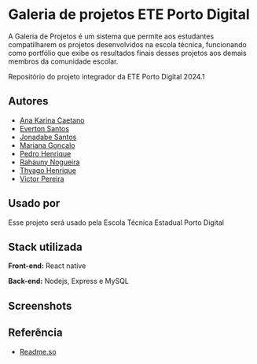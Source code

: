 
# Galeria de projetos ETE Porto Digital


A Galeria de Projetos é um sistema que permite aos estudantes compatilharem os projetos desenvolvidos na escola técnica, funcionando como portfólio que exibe os resultados finais desses projetos aos demais membros da comunidade escolar.

Repositório do projeto integrador da ETE Porto Digital 2024.1


## Autores

- [Ana Karina Caetano](https://github.com/AnaK-Caetano)
- [Everton Santos](https://github.com/AnaK-Caetano)
- [Jonadabe Santos](https://github.com/JonnadabeSantos)
- [Mariana Gonçalo](https://github.com/AnaK-Caetano)
- [Pedro Henrique](https://github.com/AnaK-Caetano)
- [Rahauny Nogueira](https://github.com/AnaK-Caetano)
- [Thyago Henrique](https://github.com/AnaK-Caetano)
- [Victor Pereira](https://github.com/AnaK-Caetano)




## Usado por

Esse projeto será usado pela Escola Técnica Estadual Porto Digital


## Stack utilizada

**Front-end:** React native

**Back-end:** Nodejs, Express e MySQL


## Screenshots


## Referência

 - [Readme.so](https://readme.so/pt)
